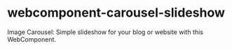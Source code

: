 # webcomponent-carousel-slideshow
Image Carousel: Simple slideshow for your blog or website with this WebComponent.
